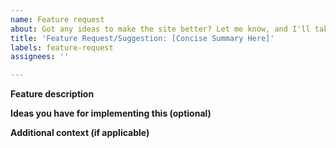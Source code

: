 ```yaml
---
name: Feature request
about: Got any ideas to make the site better? Let me know, and I'll take a look!
title: 'Feature Request/Suggestion: [Concise Summary Here]'
labels: feature-request
assignees: ''

---
```


**Feature description**


**Ideas you have for implementing this (optional)**


**Additional context (if applicable)**
